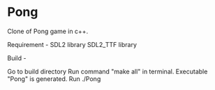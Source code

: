 # Pong
Clone of Pong game in c++.



Requirement -
SDL2 library
SDL2_TTF library


Build -

Go to build directory
Run command "make all" in terminal.
Executable "Pong" is generated.
Run ./Pong

